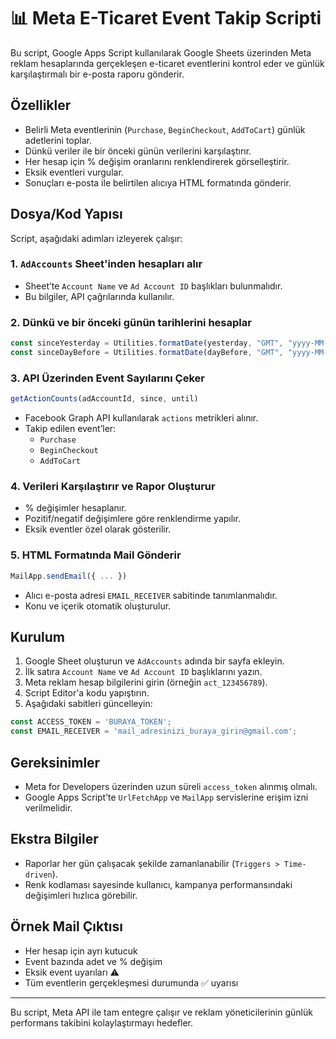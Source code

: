 # 📊 Meta E-Ticaret Event Takip Scripti

Bu script, Google Apps Script kullanılarak Google Sheets üzerinden Meta reklam hesaplarında gerçekleşen e-ticaret eventlerini kontrol eder ve günlük karşılaştırmalı bir e-posta raporu gönderir.

## Özellikler

- Belirli Meta eventlerinin (`Purchase`, `BeginCheckout`, `AddToCart`) günlük adetlerini toplar.
- Dünkü veriler ile bir önceki günün verilerini karşılaştırır.
- Her hesap için % değişim oranlarını renklendirerek görselleştirir.
- Eksik eventleri vurgular.
- Sonuçları e-posta ile belirtilen alıcıya HTML formatında gönderir.

## Dosya/Kod Yapısı

Script, aşağıdaki adımları izleyerek çalışır:

### 1. `AdAccounts` Sheet'inden hesapları alır
- Sheet’te `Account Name` ve `Ad Account ID` başlıkları bulunmalıdır.
- Bu bilgiler, API çağrılarında kullanılır.

### 2. Dünkü ve bir önceki günün tarihlerini hesaplar

```javascript
const sinceYesterday = Utilities.formatDate(yesterday, "GMT", "yyyy-MM-dd");
const sinceDayBefore = Utilities.formatDate(dayBefore, "GMT", "yyyy-MM-dd");
```

### 3. API Üzerinden Event Sayılarını Çeker

```javascript
getActionCounts(adAccountId, since, until)
```

- Facebook Graph API kullanılarak `actions` metrikleri alınır.
- Takip edilen event’ler:
  - `Purchase`
  - `BeginCheckout`
  - `AddToCart`

### 4. Verileri Karşılaştırır ve Rapor Oluşturur
- % değişimler hesaplanır.
- Pozitif/negatif değişimlere göre renklendirme yapılır.
- Eksik eventler özel olarak gösterilir.

### 5. HTML Formatında Mail Gönderir

```javascript
MailApp.sendEmail({ ... })
```

- Alıcı e-posta adresi `EMAIL_RECEIVER` sabitinde tanımlanmalıdır.
- Konu ve içerik otomatik oluşturulur.

## Kurulum

1. Google Sheet oluşturun ve `AdAccounts` adında bir sayfa ekleyin.
2. İlk satıra `Account Name` ve `Ad Account ID` başlıklarını yazın.
3. Meta reklam hesap bilgilerini girin (örneğin `act_123456789`).
4. Script Editor'a kodu yapıştırın.
5. Aşağıdaki sabitleri güncelleyin:

```javascript
const ACCESS_TOKEN = 'BURAYA_TOKEN';
const EMAIL_RECEIVER = 'mail_adresinizi_buraya_girin@gmail.com';
```

## Gereksinimler

- Meta for Developers üzerinden uzun süreli `access_token` alınmış olmalı.
- Google Apps Script’te `UrlFetchApp` ve `MailApp` servislerine erişim izni verilmelidir.

## Ekstra Bilgiler

- Raporlar her gün çalışacak şekilde zamanlanabilir (`Triggers > Time-driven`).
- Renk kodlaması sayesinde kullanıcı, kampanya performansındaki değişimleri hızlıca görebilir.

## Örnek Mail Çıktısı

- Her hesap için ayrı kutucuk
- Event bazında adet ve % değişim
- Eksik event uyarıları ⚠️
- Tüm eventlerin gerçekleşmesi durumunda ✅ uyarısı

---

Bu script, Meta API ile tam entegre çalışır ve reklam yöneticilerinin günlük performans takibini kolaylaştırmayı hedefler.
